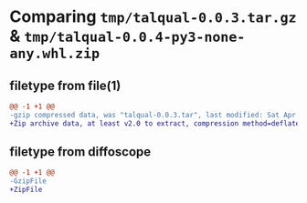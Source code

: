# Comparing `tmp/talqual-0.0.3.tar.gz` & `tmp/talqual-0.0.4-py3-none-any.whl.zip`

## filetype from file(1)

```diff
@@ -1 +1 @@
-gzip compressed data, was "talqual-0.0.3.tar", last modified: Sat Apr 15 22:09:43 2023, max compression
+Zip archive data, at least v2.0 to extract, compression method=deflate
```

## filetype from diffoscope

```diff
@@ -1 +1 @@
-GzipFile
+ZipFile
```

